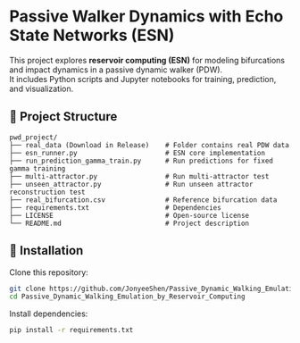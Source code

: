 # Passive Walker Dynamics with Echo State Networks (ESN)

This project explores **reservoir computing (ESN)** for modeling bifurcations and impact dynamics in a passive dynamic walker (PDW).  
It includes Python scripts and Jupyter notebooks for training, prediction, and visualization.


## 📂 Project Structure
```
pwd_project/
├── real_data (Download in Release)    # Folder contains real PDW data
├── esn_runner.py                      # ESN core implementation
├── run_prediction_gamma_train.py      # Run predictions for fixed gamma training
├── multi-attractor.py                 # Run multi-attractor test
├── unseen_attractor.py                # Run unseen attractor reconstruction test
├── real_bifurcation.csv               # Reference bifurcation data
├── requirements.txt                   # Dependencies
├── LICENSE                            # Open-source license
└── README.md                          # Project description
```

## 🚀 Installation
Clone this repository:
```bash
git clone https://github.com/JonyeeShen/Passive_Dynamic_Walking_Emulation_by_Reservoir_Computing.git
cd Passive_Dynamic_Walking_Emulation_by_Reservoir_Computing
```

Install dependencies:
```bash
pip install -r requirements.txt
```

